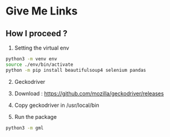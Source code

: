# Give Me Links

## How I proceed ?

1. Setting the virtual env

  ```bash
  python3 -m venv env
  source ./env/bin/activate
  python -m pip install beautifulsoup4 selenium pandas
  ```

2. Geckodriver

  1. Download : <https://github.com/mozilla/geckodriver/releases>
  2. Copy geckodriver in /usr/local/bin

3. Run the package

  ```bash
  python3 -m gml
  ```
